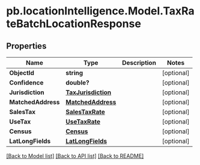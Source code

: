 # pb.locationIntelligence.Model.TaxRateBatchLocationResponse
## Properties

Name | Type | Description | Notes
------------ | ------------- | ------------- | -------------
**ObjectId** | **string** |  | [optional] 
**Confidence** | **double?** |  | [optional] 
**Jurisdiction** | [**TaxJurisdiction**](TaxJurisdiction.md) |  | [optional] 
**MatchedAddress** | [**MatchedAddress**](MatchedAddress.md) |  | [optional] 
**SalesTax** | [**SalesTaxRate**](SalesTaxRate.md) |  | [optional] 
**UseTax** | [**UseTaxRate**](UseTaxRate.md) |  | [optional] 
**Census** | [**Census**](Census.md) |  | [optional] 
**LatLongFields** | [**LatLongFields**](LatLongFields.md) |  | [optional] 

[[Back to Model list]](../README.md#documentation-for-models) [[Back to API list]](../README.md#documentation-for-api-endpoints) [[Back to README]](../README.md)

